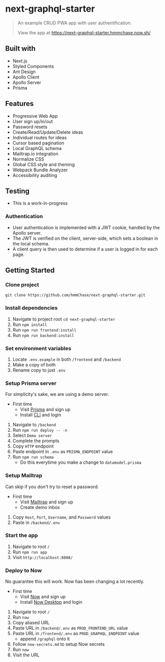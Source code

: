 # next-graphql-starter

> An example CRUD PWA app with user authentification.
>
> View the app at <https://next-graphql-starter.hmmchase.now.sh/>

## Built with

- Next.js
- Styled Components
- Ant Design
- Apollo Client
- Apollo Server
- Prisma

## Features

- Progressive Web App
- User sign up/in/out
- Password resets
- Create/Read/Update/Delete ideas
- Individual routes for ideas
- Cursor based pagination
- Local GraphQL schema
- Mailtrap.io integration
- Normalize CSS
- Global CSS style and theming
- Webpack Bundle Analyzer
- Accessibility auditing

## Testing

- This is a work-in-progress

### Authentication

- User authentication is implemented with a JWT cookie, handled by the Apollo server.
- The JWT is verified on the client, server-side, which sets a boolean in the local schema.
- A client query is then used to determine if a user is logged in for each page.

## Getting Started

### Clone project

`git clone https://github.com/hmmChase/next-graphql-starter.git`

### Install dependencies

1. Navigate to project root `cd next-graphql-starter`
2. Run `npm install`
3. Run `npm run frontend:install`
4. Run `npm run backend:install`

### Set environment variables

1. Locate `.env.example` in both `/frontend` and `/backend`
2. Make a copy of both
3. Rename copy to just `.env`

### Setup Prisma server

For simplicity's sake, we are using a demo server.

- First time
  - Visit [Prisma](https://www.prisma.io/) and sign up
  - Install [CLI](https://www.prisma.io/docs/prisma-cli-and-configuration/using-the-prisma-cli-alx4/) and login

1. Navigate to `/backend`
2. Run `npm run deploy -- -n`
3. Select `Demo server`
4. Complete the prompts
5. Copy `HTTP` endpoint
6. Paste endpoint in `.env` as `PRISMA_ENDPOINT` value
7. Run `npm run schema`
   - Do this everytime you make a change to `datamodel.prisma`

### Setup Mailtrap

Can skip if you don't try to reset a password.

- First time
  - Visit [Mailtrap](https://mailtrap.io) and sign up
  - Create demo inbox

1. Copy `Host`, `Port`, `Username`, and `Password` values
2. Paste in `/backend/.env`

### Start the app

1. Navigate to root `/`
2. Run `npm run app`
3. Visit `http://localhost:8008/`

### Deploy to Now

No guarantee this will work. Now has been changing a lot recently.

- First time
  - Visit [Now](https://zeit.co/now) and sign up
  - Install [Now Desktop](https://zeit.co/download) and login

1. Navigate to root `/`
2. Run `now`
3. Copy aliased URL
4. Paste URL in `/backend/.env` as `PROD_FRONTEND_URL` value
5. Paste URL in `/frontend/.env` as `PROD_GRAPHQL_ENDPOINT` value
   - append `/graphql` onto it
6. Follow `now-secrets.md` to setup Now secrets
7. Run `now`
8. Visit the URL
